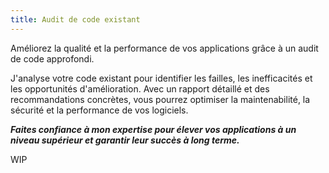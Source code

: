 ```yaml
---
title: Audit de code existant
---
```

Améliorez la qualité et la performance de vos applications grâce à un audit de code approfondi.

J'analyse votre code existant pour identifier les failles, les inefficacités et les opportunités d'amélioration. Avec un rapport détaillé et des recommandations concrètes, vous pourrez optimiser la maintenabilité, la sécurité et la performance de vos logiciels.

***Faites confiance à mon expertise pour élever vos applications à un niveau supérieur et garantir leur succès à long terme.***
<!--more-->
WIP